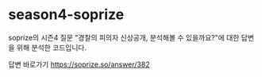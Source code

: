 # season4-soprize

soprize의 시즌4 질문 "경찰의 피의자 신상공개, 분석해볼 수 있을까요?"에 대한 답변을 위해 분석한 코드입니다.

답변 바로가기 https://soprize.so/answer/382
